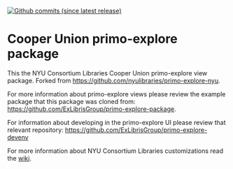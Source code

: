 [![Github commits (since latest release)](https://img.shields.io/github/commits-since/NYULibraries/primo-explore-cu/latest.svg)](https://github.com/NYULibraries/primo-explore-cu/releases/latest)

# Cooper Union primo-explore package

This the NYU Consortium Libraries Cooper Union primo-explore view package. Forked from https://github.com/nyulibraries/primo-explore-nyu.

For more information about primo-explore views please review the example package that this package was cloned from: https://github.com/ExLibrisGroup/primo-explore-package.

For information about developing in the primo-explore UI please review that relevant repository: https://github.com/ExLibrisGroup/primo-explore-devenv

For more information about NYU Consortium Libraries customizations read the [wiki](https://github.com/nyulibraries/primo-explore-nyu/wiki).
